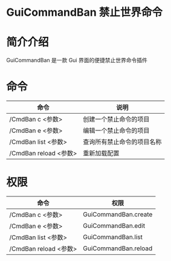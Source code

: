 # GuiCommandBan     禁止世界命令                    



# 简介介绍
GuiCommandBan 是一款 Gui 界面的便捷禁止世界命令插件


# 命令
|命令|说明|
|----|----|
|/CmdBan c <参数> |创建一个禁止命令的项目|
|/CmdBan e <参数> |编辑一个禁止命令的项目|
|/CmdBan list <参数> |查询所有禁止命令的项目名称|
|/CmdBan reload <参数> |重新加载配置|

# 权限
|命令|权限|
|----|----|
|/CmdBan c <参数> |GuiCommandBan.create|
|/CmdBan e <参数> |GuiCommandBan.edit|
|/CmdBan list <参数> |GuiCommandBan.list|
|/CmdBan reload <参数> |GuiCommandBan.reload|

# 
